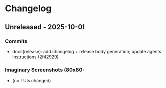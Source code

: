 # Changelog

## Unreleased - 2025-10-01

### Commits
- docs(release): add changelog + release body generation; update agents instructions (2f42929)

### Imaginary Screenshots (80x80)
- (no TUIs changed)

